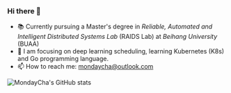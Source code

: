 ### Hi there 👋

<!--
**MondayCha/MondayCha** is a ✨ _special_ ✨ repository because its `README.md` (this file) appears on your GitHub profile.

Here are some ideas to get you started:

- 🔭 I’m currently working on ...
- 🌱 I’m currently learning ...
- 👯 I’m looking to collaborate on ...
- 🤔 I’m looking for help with ...
- 💬 Ask me about ...
- 📫 How to reach me: ...
- 😄 Pronouns: ...
- ⚡ Fun fact: ...
-->

- 📚 Currently pursuing a Master's degree in *Reliable, Automated and Intelligent Distributed Systems Lab* (RAIDS Lab) at *Beihang University* (BUAA)
- 🌱 I am focusing on deep learning scheduling, learning Kubernetes (K8s) and Go programming language.
- 📫 How to reach me: [mondaycha@outlook.com](mailto:mondaycha@outlook.com)

![MondayCha's GitHub stats](https://github-readme-stats.vercel.app/api?username=MondayCha&show_icons=true&theme=transparent)
